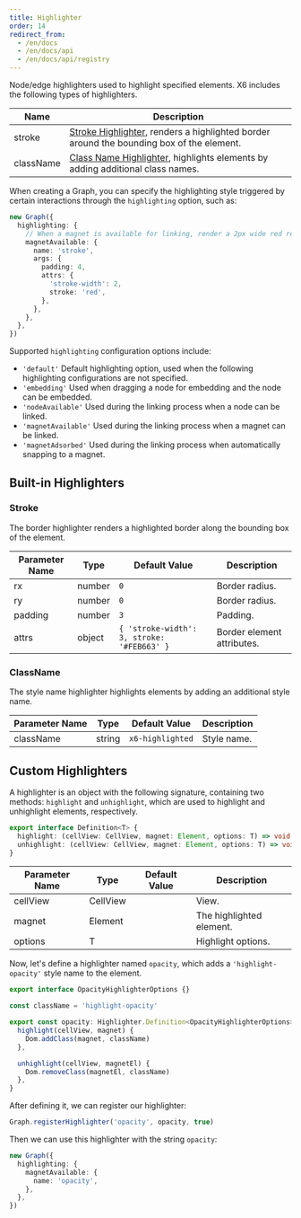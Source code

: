 ```yaml
---
title: Highlighter
order: 14
redirect_from:
  - /en/docs
  - /en/docs/api
  - /en/docs/api/registry
---
```


Node/edge highlighters used to highlight specified elements. X6 includes the following types of highlighters.

| Name      | Description                                               |
|-----------|----------------------------------------------------------|
| stroke    | [Stroke Highlighter](#stroke), renders a highlighted border around the bounding box of the element. |
| className | [Class Name Highlighter](#classname), highlights elements by adding additional class names. |

When creating a Graph, you can specify the highlighting style triggered by certain interactions through the `highlighting` option, such as:

```ts
new Graph({
  highlighting: {
    // When a magnet is available for linking, render a 2px wide red rectangle around the magnet
    magnetAvailable: {
      name: 'stroke',
      args: {
        padding: 4,
        attrs: {
          'stroke-width': 2,
          stroke: 'red',
        },
      },
    },
  },
})
```

Supported `highlighting` configuration options include:

- `'default'` Default highlighting option, used when the following highlighting configurations are not specified.
- `'embedding'` Used when dragging a node for embedding and the node can be embedded.
- `'nodeAvailable'` Used during the linking process when a node can be linked.
- `'magnetAvailable'` Used during the linking process when a magnet can be linked.
- `'magnetAdsorbed'` Used during the linking process when automatically snapping to a magnet.
## Built-in Highlighters

### Stroke

The border highlighter renders a highlighted border along the bounding box of the element.

| Parameter Name | Type    | Default Value                               | Description      |
|----------------|---------|---------------------------------------------|------------------|
| rx             | number  | `0`                                         | Border radius.   |
| ry             | number  | `0`                                         | Border radius.   |
| padding        | number  | `3`                                         | Padding.         |
| attrs          | object  | `{ 'stroke-width': 3, stroke: '#FEB663' }` | Border element attributes. |

### ClassName

The style name highlighter highlights elements by adding an additional style name.

| Parameter Name | Type    | Default Value       | Description  |
|----------------|---------|---------------------|--------------|
| className      | string  | `x6-highlighted`    | Style name.  |

## Custom Highlighters

A highlighter is an object with the following signature, containing two methods: `highlight` and `unhighlight`, which are used to highlight and unhighlight elements, respectively.

```ts
export interface Definition<T> {
  highlight: (cellView: CellView, magnet: Element, options: T) => void
  unhighlight: (cellView: CellView, magnet: Element, options: T) => void
}
```

| Parameter Name | Type     | Default Value | Description          |
|----------------|----------|---------------|-----------------------|
| cellView       | CellView |               | View.                 |
| magnet         | Element  |               | The highlighted element. |
| options        | T        |               | Highlight options.     |


Now, let's define a highlighter named `opacity`, which adds a `'highlight-opacity'` style name to the element.

```ts
export interface OpacityHighlighterOptions {}

const className = 'highlight-opacity'

export const opacity: Highlighter.Definition<OpacityHighlighterOptions> = {
  highlight(cellView, magnet) {
    Dom.addClass(magnet, className)
  },

  unhighlight(cellView, magnetEl) {
    Dom.removeClass(magnetEl, className)
  },
}
```

After defining it, we can register our highlighter:

```ts
Graph.registerHighlighter('opacity', opacity, true)
```

Then we can use this highlighter with the string `opacity`:

```ts
new Graph({
  highlighting: {
    magnetAvailable: {
      name: 'opacity',
    },
  },
})
```
